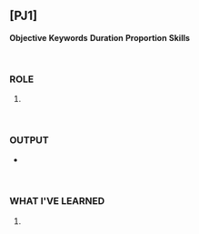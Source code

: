 ## [PJ1] 



**Objective** 
**Keywords** 
**Duration** 
**Proportion** 
**Skills** 

<br>

### ROLE

1. 

<br>

### OUTPUT

- 

<br>

### WHAT I'VE LEARNED

1. 
